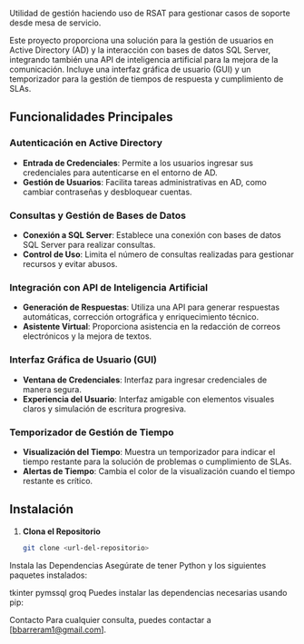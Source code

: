 Utilidad de gestión haciendo uso de RSAT para gestionar casos de soporte desde mesa de servicio.

Este proyecto proporciona una solución para la gestión de usuarios en Active Directory (AD) y la interacción con bases de datos SQL Server, integrando también una API de inteligencia artificial para la mejora de la comunicación. Incluye una interfaz gráfica de usuario (GUI) y un temporizador para la gestión de tiempos de respuesta y cumplimiento de SLAs.

## Funcionalidades Principales

### Autenticación en Active Directory
- **Entrada de Credenciales**: Permite a los usuarios ingresar sus credenciales para autenticarse en el entorno de AD.
- **Gestión de Usuarios**: Facilita tareas administrativas en AD, como cambiar contraseñas y desbloquear cuentas.

### Consultas y Gestión de Bases de Datos
- **Conexión a SQL Server**: Establece una conexión con bases de datos SQL Server para realizar consultas.
- **Control de Uso**: Limita el número de consultas realizadas para gestionar recursos y evitar abusos.

### Integración con API de Inteligencia Artificial
- **Generación de Respuestas**: Utiliza una API para generar respuestas automáticas, corrección ortográfica y enriquecimiento técnico.
- **Asistente Virtual**: Proporciona asistencia en la redacción de correos electrónicos y la mejora de textos.

### Interfaz Gráfica de Usuario (GUI)
- **Ventana de Credenciales**: Interfaz para ingresar credenciales de manera segura.
- **Experiencia del Usuario**: Interfaz amigable con elementos visuales claros y simulación de escritura progresiva.

### Temporizador de Gestión de Tiempo
- **Visualización del Tiempo**: Muestra un temporizador para indicar el tiempo restante para la solución de problemas o cumplimiento de SLAs.
- **Alertas de Tiempo**: Cambia el color de la visualización cuando el tiempo restante es crítico.

## Instalación

1. **Clona el Repositorio**
   ```sh
   git clone <url-del-repositorio>
Instala las Dependencias Asegúrate de tener Python y los siguientes paquetes instalados:

tkinter
pymssql
groq
Puedes instalar las dependencias necesarias usando pip:


Contacto
Para cualquier consulta, puedes contactar a [bbarreram1@gmail.com].

